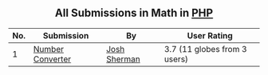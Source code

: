 ﻿<div align="center">

## All Submissions in Math in [PHP](../ByWorld/php.md)

</div>

No.  | Submission | By   | User Rating
---- | ---------- | ---- | -----------
1 | [Number Converter<br />](https://github.com/Planet-Source-Code/josh-sherman-number-converter__8-582) | [Josh Sherman](../ByAuthor/josh-sherman.md) | 3.7 (11 globes from 3 users)
